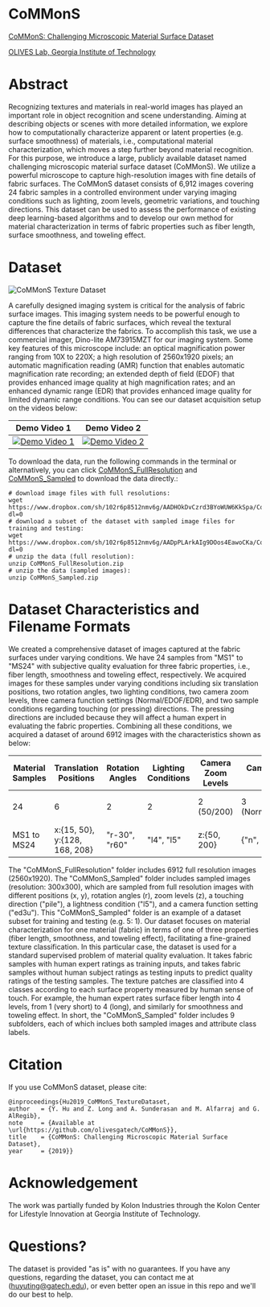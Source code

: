 # CoMMonS
[CoMMonS: Challenging Microscopic Material Surface Dataset](https://github.com/olivesgatech/CoMMonS)

[OLIVES Lab, Georgia Institute of Technology](https://ghassanalregib.info/)

# Abstract
Recognizing textures and materials in real-world images has played an important role in object recognition and scene understanding. Aiming at describing objects or scenes with more detailed information, we explore how to computationally characterize apparent or latent properties (e.g. surface smoothness) of materials, i.e., computational material characterization, which moves a step further beyond material recognition. For this purpose, we introduce a large, publicly available dataset named challenging microscopic material surface dataset (CoMMonS). We utilize a powerful microscope to capture high-resolution images with fine details of fabric surfaces. The CoMMonS dataset consists of 6,912 images covering 24 fabric samples in a controlled environment under varying imaging conditions such as lighting, zoom levels, geometric variations, and touching directions. This dataset can be used to assess the performance of existing deep learning-based algorithms and to develop our own method for material characterization in terms of fabric properties such as fiber length, surface smoothness, and toweling effect.

# Dataset

![CoMMonS Texture Dataset](https://github.com/olivesgatech/CoMMonS/blob/master/thumbnail_commonsdataset.png)

A carefully designed imaging system is critical for the analysis of fabric surface images. This imaging system needs to be powerful enough to capture the fine details of fabric surfaces, which reveal the textural differences that characterize the fabrics. To accomplish this task, we use a commercial imager, Dino-lite AM73915MZT for our imaging system. Some key features of this microscope include: an optical magnification power ranging from 10X to 220X; a high resolution of 2560x1920 pixels; an automatic magnification reading (AMR) function that enables automatic magnification rate recording; an extended depth of field (EDOF) that provides enhanced image quality at high magnification rates; and an enhanced dynamic range (EDR) that provides enhanced image quality for limited dynamic range conditions. You can see our dataset acquisition setup on the videos below: 

| Demo Video 1 | Demo Video 2 |
|--|--|
|[![Demo Video 1](https://img.youtube.com/vi/TNNiFOHdjrs/0.jpg)](https://www.youtube.com/watch?v=TNNiFOHdjrs)| [![Demo Video 2](https://img.youtube.com/vi/f6eI4hDHo88/0.jpg)](https://www.youtube.com/watch?v=f6eI4hDHo88)|


To download the data, run the following commands in the terminal or alternatively, you can click [CoMMonS_FullResolution](https://www.dropbox.com/sh/102r6p8512nmv6g/AADHOkDvCzrd3BYoWUW6KkSpa/CoMMonS_FullResolution.zip?dl=0) and [CoMMonS_Sampled](https://www.dropbox.com/sh/102r6p8512nmv6g/AADpPLArkAIg9DOos4EawoCKa/CoMMonS_Sampled.zip?dl=0) to download the data directly.:
```
# download image files with full resolutions: 
wget https://www.dropbox.com/sh/102r6p8512nmv6g/AADHOkDvCzrd3BYoWUW6KkSpa/CoMMonS_FullResolution.zip?dl=0
# download a subset of the dataset with sampled image files for training and testing: 
wget https://www.dropbox.com/sh/102r6p8512nmv6g/AADpPLArkAIg9DOos4EawoCKa/CoMMonS_Sampled.zip?dl=0
# unzip the data (full resolution):
unzip CoMMonS_FullResolution.zip
# unzip the data (sampled images):
unzip CoMMonS_Sampled.zip
```

# Dataset Characteristics and Filename Formats
We created a comprehensive dataset of images captured at the fabric surfaces under varying conditions. We have 24 samples from "MS1" to "MS24" with subjective quality evaluation for three fabric properties, i.e., fiber length, smoothness and toweling effect, respectively. We acquired images for these samples under varying conditions including six translation positions, two rotation angles, two lighting conditions, two camera zoom levels, three camera function settings (Normal/EDOF/EDR), and two sample conditions regarding touching (or pressing) directions. The pressing directions are included because they will affect a human expert in evaluating the fabric properties. Combining all these conditions, we acquired a dataset of around 6912 images with the characteristics shown as below:

|Material Samples| Translation Positions | Rotation Angles | Lighting Conditions | Camera Zoom Levels |Camera Function Settings | Sample Conditions |
|---| --- | --- |--- | --- |--- | --- |
| 24 | 6 | 2 | 2 | 2 (50/200) |3 (Normal/EDOF/EDR) | 2 (towards/opposite the pile location)|
|MS1 to MS24| x:{15, 50}, y:{128, 168, 208} | "r-30", "r60" | "l4", "l5"|z:{50, 200} |{"n", "ef3u", "edr"} | {"pile", "opp"} |

The "CoMMonS_FullResolution" folder includes 6912 full resolution images (2560x1920). The "CoMMonS_Sampled" folder includes sampled images (resolution: 300x300), which are sampled from full resolution images with different positions (x, y), rotation angles (r), zoom levels (z), a touching direction ("pile"), a lightness condition ("l5"), and a camera function setting ("ed3u"). This "CoMMonS_Sampled" folder is an example of a dataset subset for training and testing (e.g. 5: 1). Our dataset focuses on material characterization for one material (fabric) in terms of one of three properties (fiber length, smoothness, and toweling effect), facilitating a fine-grained texture classification. In this particular case, the dataset is used for a standard supervised problem of material quality evaluation. It takes fabric samples with human expert ratings as training inputs, and takes fabric samples without human subject ratings as testing inputs to predict quality ratings of the testing samples. The texture patches are classified into 4 classes according to each surface property measured by human sense of touch. For example, the human expert rates surface fiber length into 4 levels, from 1 (very short) to 4 (long), and similarly for smoothness and toweling effect. In short, the "CoMMonS_Sampled" folder includes 9 subfolders, each of which inclues both sampled images and attribute class labels.

# Citation
If you use CoMMonS dataset, please cite:
```
@inproceedings{Hu2019_CoMMonS_TextureDataset,
author   = {Y. Hu and Z. Long and A. Sunderasan and M. Alfarraj and G. AlRegib},
note     = {Available at \url{https://github.com/olivesgatech/CoMMonS}},
title    = {CoMMonS: Challenging Microscopic Material Surface Dataset},
year     = {2019}}
```

# Acknowledgement
The work was partially funded by Kolon Industries through the Kolon Center for Lifestyle Innovation at Georgia Institute of Technology.

# Questions?
The dataset is provided "as is" with no guarantees. If you have any questions, regarding the dataset, you can contact me at (huyuting@gatech.edu), or even better open an issue in this repo and we'll do our best to help.
